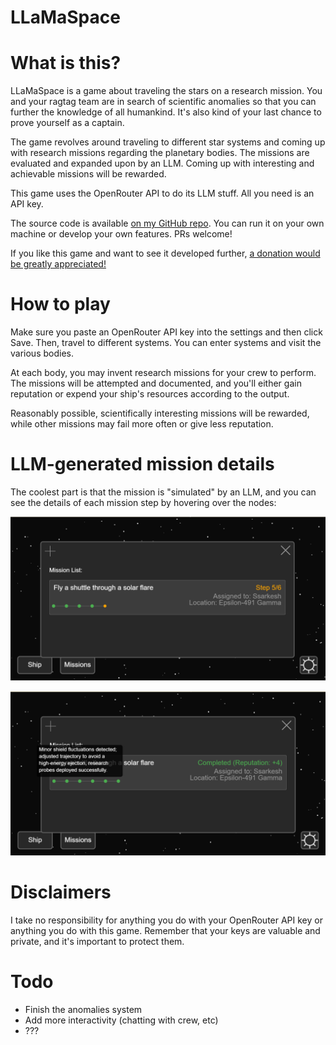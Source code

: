 # LLaMaSpace

<div class="p5js-sketch" id="simple-example-holder">
    <script src="https://cdnjs.cloudflare.com/ajax/libs/p5.js/1.6.0/p5.min.js"></script>
    <script src="https://cdn.jsdelivr.net/npm/js-yaml@4.1.0/dist/js-yaml.min.js"></script>
    <script type="module" src="/scripts/llamaspace/main.js"></script>
</div>

# What is this?

LLaMaSpace is a game about traveling the stars on a research mission. You and your ragtag team are in search of scientific anomalies so that you can further the knowledge of all humankind. It's also kind of your last chance to prove yourself as a captain.

The game revolves around traveling to different star systems and coming up with research missions regarding the planetary bodies. The missions are evaluated and expanded upon by an LLM. Coming up with interesting and achievable missions will be rewarded.

This game uses the OpenRouter API to do its LLM stuff.  All you need is an API key.

The source code is available [on my GitHub repo](https://github.com/horenbergerb/llamaspace). You can run it on your own machine or develop your own features. PRs welcome!

If you like this game and want to see it developed further, [a donation would be greatly appreciated!](https://ko-fi.com/beauhorenberger)

# How to play

Make sure you paste an OpenRouter API key into the settings and then click Save. Then, travel to different systems. You can enter systems and visit the various bodies.

At each body, you may invent research missions for your crew to perform. The missions will be attempted and documented, and you'll either gain reputation or expend your ship's resources according to the output.

Reasonably possible, scientifically interesting missions will be rewarded, while other missions may fail more often or give less reputation.

# LLM-generated mission details

The coolest part is that the mission is "simulated" by an LLM, and you can see the details of each mission step by hovering over the nodes:

![mission_in_progress.png](/images/2025-03-26-llamaspace/mission_in_progress.png)

![mission_step_details.png](/images/2025-03-26-llamaspace/mission_step_details.png)

# Disclaimers

I take no responsibility for anything you do with your OpenRouter API key or anything you do with this game. Remember that your keys are valuable and private, and it's important to protect them.

# Todo

- Finish the anomalies system
- Add more interactivity (chatting with crew, etc)
- ???